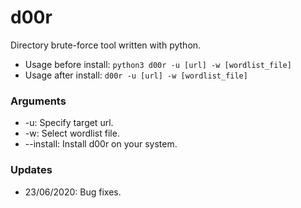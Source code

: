 # d00r
Directory brute-force tool written with python.

- Usage before install: ```python3 d00r -u [url] -w [wordlist_file]```
- Usage after install: ```d00r -u [url] -w [wordlist_file]```

### Arguments  
- -u: Specify target url.
- -w: Select wordlist file.
- --install: Install d00r on your system.

### Updates
- 23/06/2020: Bug fixes.